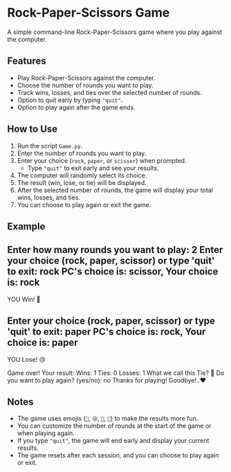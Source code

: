 # Rock-Paper-Scissors Game

A simple command-line Rock-Paper-Scissors game where you play against the computer.

## Features
- Play Rock-Paper-Scissors against the computer.
- Choose the number of rounds you want to play.
- Track wins, losses, and ties over the selected number of rounds.
- Option to quit early by typing `"quit"`.
- Option to play again after the game ends.

## How to Use
1. Run the script `Game.py`.
2. Enter the number of rounds you want to play.
3. Enter your choice (`rock`, `paper`, or `scissor`) when prompted.
   - Type `"quit"` to exit early and see your results.
4. The computer will randomly select its choice.
5. The result (win, lose, or tie) will be displayed.
6. After the selected number of rounds, the game will display your total wins, losses, and ties.
7. You can choose to play again or exit the game.

## Example

Enter how many rounds you want to play: 2
Enter your choice (rock, paper, scissor) or type 'quit' to exit: rock
PC's choice is: scissor, Your choice is: rock
------------------------------ 
YOU Win! 🎉

Enter your choice (rock, paper, scissor) or type 'quit' to exit: paper
PC's choice is: rock, Your choice is: paper
------------------------------ 
YOU Lose! 😢

Game over! Your result:
 Wins: 1
 Ties: 0
 Losses: 1
What we call this Tie? 🤔
Do you want to play again? (yes/no): no
Thanks for playing! Goodbye!..♥

## Notes
- The game uses emojis (`🎉`, `😢`, `🤝`, `🤔`) to make the results more fun.
- You can customize the number of rounds at the start of the game or when playing again.
- If you type `"quit"`, the game will end early and display your current results.
- The game resets after each session, and you can choose to play again or exit.
